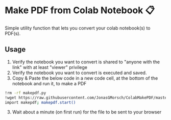 # Make PDF from Colab Notebook 📋

Simple utility function that lets you convert your colab notebook(s) to PDF(s).

## Usage
1. Verify the notebook you want to convert is shared to "anyone with the link" with at least "viewer" privilege 
2. Verify the notebook you want to convert is executed and saved.
3. Copy & Paste the below code in a new code cell, at the bottom of the notebook and run it, to make a PDF
    
```bash
!rm -rf makepdf.py
!wget https://raw.githubusercontent.com/JonasGMorsch/ColabMakePDF/master/makepdf.py
import makepdf; makepdf.start()
```
3. Wait about a minute (on first run) for the file to be sent to your browser

